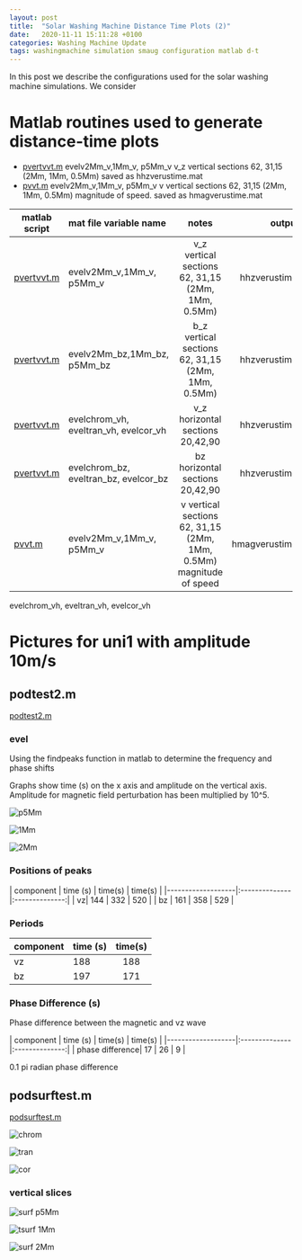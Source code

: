```yaml
---
layout: post
title:  "Solar Washing Machine Distance Time Plots (2)"
date:   2020-11-11 15:11:28 +0100
categories: Washing Machine Update
tags: washingmachine simulation smaug configuration matlab d-t
---
```

In this post we describe the configurations used for the solar washing machine simulations. We consider 

# Matlab routines  used to generate distance-time plots

* [pvertvvt.m](https://github.com/mikeg64/smaug_wash/blob/master/matlab/pvertvvt.m) evelv2Mm_v,1Mm_v, p5Mm_v v_z vertical sections 62, 31,15 (2Mm, 1Mm, 0.5Mm) saved as hhzverustime.mat
* [pvvt.m](https://github.com/mikeg64/smaug_wash/blob/master/matlab/pvvt.m)  evelv2Mm_v,1Mm_v, p5Mm_v v vertical sections 62, 31,15 (2Mm, 1Mm, 0.5Mm) magnitude of speed. saved as hmagverustime.mat


| matlab script      | mat file variable name | notes   | output file |
|-------------------|:--------------|:--------------:|--------------:|
| [pvertvvt.m](https://github.com/mikeg64/smaug_wash/blob/master/matlab/pvertvvt.m) | evelv2Mm_v,1Mm_v, p5Mm_v  |v_z vertical sections 62, 31,15 (2Mm, 1Mm, 0.5Mm)  | hhzverustime.mat|
| [pvertvvt.m](https://github.com/mikeg64/smaug_wash/blob/master/matlab/pvertvvt.m) | evelv2Mm_bz,1Mm_bz, p5Mm_bz  |b_z vertical sections 62, 31,15 (2Mm, 1Mm, 0.5Mm)  | hhzverustime.mat|
| [pvertvvt.m](https://github.com/mikeg64/smaug_wash/blob/master/matlab/pvertvvt.m) | evelchrom_vh, eveltran_vh, evelcor_vh  |v_z horizontal sections 20,42,90  | hhzverustime.mat|
| [pvertvvt.m](https://github.com/mikeg64/smaug_wash/blob/master/matlab/pvertvvt.m) | evelchrom_bz, eveltran_bz, evelcor_bz  |bz horizontal sections 20,42,90  | hhzverustime.mat|
|  [pvvt.m](https://github.com/mikeg64/smaug_wash/blob/master/matlab/pvvt.m)          | evelv2Mm_v,1Mm_v, p5Mm_v      |v vertical sections 62, 31,15 (2Mm, 1Mm, 0.5Mm) magnitude of speed       | hmagverustime.mat      |





evelchrom_vh, eveltran_vh, evelcor_vh


# Pictures for uni1 with amplitude 10m/s

## podtest2.m

[podtest2.m](https://github.com/mikeg64/smaug_wash/blob/master/matlab/podtest2.m)

### evel

Using the findpeaks function in matlab to determine the frequency and phase shifts

Graphs show time (s) on the x axis and amplitude on the vertical axis. Amplitude for magnetic field perturbation has been multiplied by 10^5.

![p5Mm](https://drive.google.com/file/d/1J7VkOAdGUrMlHC2hrbMT72cP7q6wQWws/view?usp=sharing)  

![1Mm](https://drive.google.com/file/d/1J8jIT8h1SgThGVly85jC26MK8-ucVu-F/view?usp=sharing)  

![2Mm](https://drive.google.com/file/d/1JFqW_WAPKapr9Ph3uDJ9Q5xH0fis_W94/view?usp=sharing)  


### Positions of peaks

| component      | time (s) | time(s)   |  time(s) |
|-------------------|:--------------|:--------------:|
| vz| 144  | 332 | 520 |
| bz          | 161     | 358      | 529     |

### Periods

| component      | time (s) | time(s)   |  
|-------------------|:--------------|:--------------:|
| vz| 188  | 188 | 
| bz          | 197     | 171      | 

### Phase Difference (s)

Phase difference between the magnetic and vz wave

| component      | time (s) | time(s)   |  time(s) |
|-------------------|:--------------|:--------------:|
| phase difference| 17  | 26 | 9 | 

0.1 pi radian phase difference

## podsurftest.m

[podsurftest.m](https://github.com/mikeg64/smaug_wash/blob/master/matlab/podsurftest.m)

![chrom](https://drive.google.com/file/d/1JG55dWBLDUV7DNqqkUyTf7c7Me88YdIq/view?usp=sharing)  

![tran](https://drive.google.com/file/d/1JGUGiJscrJE_iclvd7P_7ntFc5sjVNJU/view?usp=sharing)  

![cor](https://drive.google.com/file/d/1JK95hKms2lZIKgxspQu-6BfFPHbg5P3u/view?usp=sharing)  


### vertical slices

![surf p5Mm](https://drive.google.com/file/d/1JMgUrOO3XPZU3X5Df0d0SGC62JqmBCKq/view?usp=sharing)  

![tsurf 1Mm](https://drive.google.com/file/d/1JPHPCrpr8kemKM9sm4UFWXdXmmf4jVU3/view?usp=sharing)  

![surf 2Mm](https://drive.google.com/file/d/1JQaRv2p6dc0GDd2Gy8V2sO8JYQPVv0BL/view?usp=sharing)  



